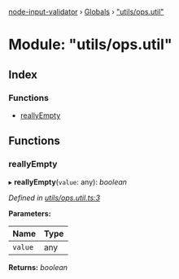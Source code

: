 [node-input-validator](../README.md) › [Globals](../globals.md) › ["utils/ops.util"](_utils_ops_util_.md)

# Module: "utils/ops.util"

## Index

### Functions

* [reallyEmpty](_utils_ops_util_.md#reallyempty)

## Functions

###  reallyEmpty

▸ **reallyEmpty**(`value`: any): *boolean*

*Defined in [utils/ops.util.ts:3](https://github.com/bitnbytesio/node-input-validator/blob/f6990fa/src/utils/ops.util.ts#L3)*

**Parameters:**

Name | Type |
------ | ------ |
`value` | any |

**Returns:** *boolean*
